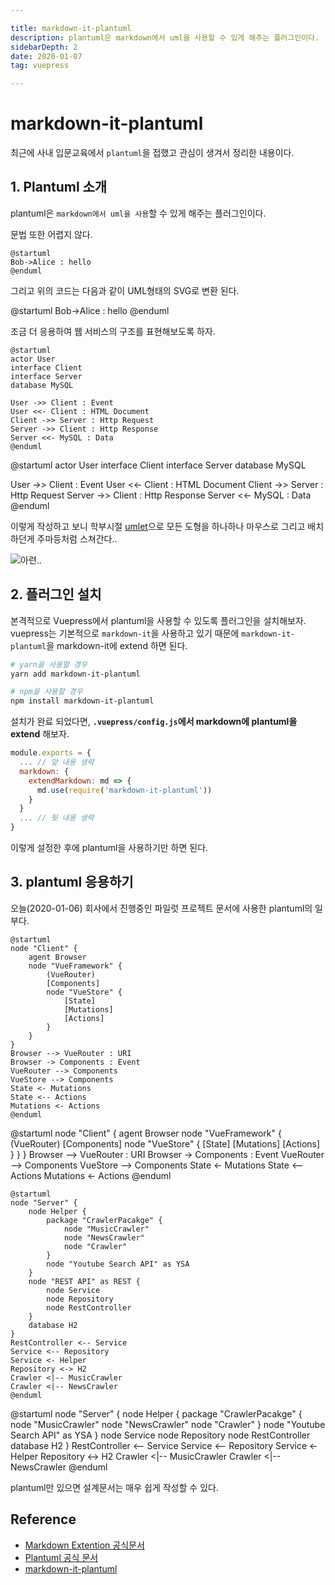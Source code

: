 ```yaml
---

title: markdown-it-plantuml
description: plantuml은 markdown에서 uml을 사용할 수 있게 해주는 플러그인이다.
sidebarDepth: 2
date: 2020-01-07
tag: vuepress

---
```


# markdown-it-plantuml 

최근에 사내 입문교육에서 `plantuml`을 접했고 관심이 생겨서 정리한 내용이다.

## 1. Plantuml 소개

plantuml은 `markdown에서 uml을 사용`할 수 있게 해주는 플러그인이다.

문법 또한 어렵지 않다.

```
@startuml
Bob->Alice : hello
@enduml
```

그리고 위의 코드는 다음과 같이 UML형태의 SVG로 변환 된다.

@startuml
Bob->Alice : hello
@enduml

조금 더 응용하여 웹 서비스의 구조를 표현해보도록 하자.

```
@startuml
actor User
interface Client
interface Server
database MySQL

User ->> Client : Event
User <<- Client : HTML Document
Client ->> Server : Http Request
Server ->> Client : Http Response
Server <<- MySQL : Data
@enduml
```


@startuml
actor User
interface Client
interface Server
database MySQL

User ->> Client : Event
User <<- Client : HTML Document
Client ->> Server : Http Request
Server ->> Client : Http Response
Server <<- MySQL : Data
@enduml
 
이렇게 작성하고 보니 학부시절 [umlet](https://www.umlet.com/)으로 모든 도형을 하나하나 마우스로 그리고 배치하던게 주마등처럼 스쳐간다..

![아련..](https://dispatch.cdnser.be/wp-content/uploads/2018/06/20180607225725_f.jpg)  

## 2. 플러그인 설치

본격적으로 Vuepress에서 plantuml을 사용할 수 있도록 플러그인을 설치해보자. vuepress는 기본적으로 `markdown-it`을 사용하고 있기 때문에 `markdown-it-plantuml`을 markdown-it에 extend 하면 된다.  

```sh
# yarn을 사용할 경우
yarn add markdown-it-plantuml

# npm을 사용할 경우
npm install markdown-it-plantuml
```

설치가 완료 되었다면, **`.vuepress/config.js`에서 markdown에 plantuml을 extend** 해보자.

```js {5}
module.exports = {
  ... // 앞 내용 생략
  markdown: {
    extendMarkdown: md => {
      md.use(require('markdown-it-plantuml'))
    }
  }
  ... // 뒷 내용 생략
}
```

이렇게 설정한 후에 plantuml을 사용하기만 하면 된다.

## 3. plantuml 응용하기

오늘(2020-01-06) 회사에서 진행중인 파일럿 프로젝트 문서에 사용한 plantuml의 일부다.

```
@startuml
node "Client" {
    agent Browser
    node "VueFramework" {
        (VueRouter)
        [Components]
        node "VueStore" {
            [State]
            [Mutations]
            [Actions]
        }
    }
}
Browser --> VueRouter : URI
Browser -> Components : Event
VueRouter --> Components
VueStore --> Components
State <- Mutations
State <-- Actions
Mutations <- Actions
@enduml
```

@startuml
node "Client" {
    agent Browser
    node "VueFramework" {
        (VueRouter)
        [Components]
        node "VueStore" {
            [State]
            [Mutations]
            [Actions]
        }
    }
}
Browser --> VueRouter : URI
Browser -> Components : Event
VueRouter --> Components
VueStore --> Components
State <- Mutations
State <-- Actions
Mutations <- Actions
@enduml

```
@startuml
node "Server" {
    node Helper {
        package "CrawlerPacakge" {
            node "MusicCrawler"
            node "NewsCrawler"
            node "Crawler" 
        }
        node "Youtube Search API" as YSA
    }
    node "REST API" as REST {
        node Service
        node Repository
        node RestController
    }
    database H2
}
RestController <-- Service
Service <-- Repository
Service <- Helper
Repository <-> H2
Crawler <|-- MusicCrawler
Crawler <|-- NewsCrawler
@enduml
```

@startuml
node "Server" {
    node Helper {
        package "CrawlerPacakge" {
            node "MusicCrawler"
            node "NewsCrawler"
            node "Crawler" 
        }
        node "Youtube Search API" as YSA
    }
    node Service
    node Repository
    node RestController
    database H2
}
RestController <-- Service
Service <-- Repository
Service <- Helper
Repository <-> H2
Crawler <|-- MusicCrawler
Crawler <|-- NewsCrawler
@enduml

plantuml만 있으면 설계문서는 매우 쉽게 작성할 수 있다.

## Reference

- [Markdown Extention 공식문서](https://vuepress.vuejs.org/config/#markdown-extendmarkdown)
- [Plantuml 공식 문서](https://plantuml.com/ko/)
- [markdown-it-plantuml](https://www.npmjs.com/package/markdown-it-plantuml)

